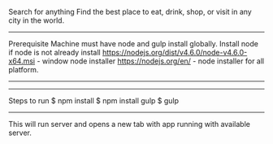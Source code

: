 Search for anything
Find the best place to eat, drink, shop, or visit in any city in the world.

***********************************************************************
Prerequisite
 Machine must have node and gulp install globally.
 Install node if node is not already install
 https://nodejs.org/dist/v4.6.0/node-v4.6.0-x64.msi - window node installer
 https://nodejs.org/en/ - node installer for all platform.
  
***********************************************************************

********************************
Steps to run 
$ npm install
$ npm install gulp
$ gulp 
********************************

This will run server and opens a new tab with app running with available server.
